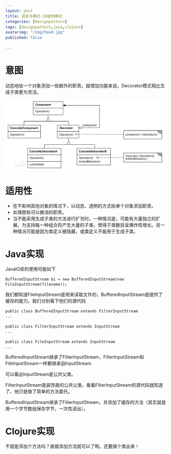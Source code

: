 ```yaml
---
layout: post
title: 语言与模式-10装饰模式
categories: [designpattern]
tags: [designpattern,java,clojure]
avatarimg: "/img/head.jpg"
published: false

---
```

# 意图

动态地给一个对象添加一些额外的职责。就增加功能来说，Decorator模式相比生成子类更为灵活。

![](/assets/designpattern/decorator.jpg)

# 适用性

- 在不影响其他对象的情况下，以动态、透明的方式给单个对象添加职责。
- 处理那些可以撤消的职责。
- 当不能采用生成子类的方法进行扩充时。一种情况是，可能有大量独立的扩展，为支持每一种组合将产生大量的子类，使得子类数目呈爆炸性增长。另一种情况可能是因为类定义被隐藏，或类定义不能用于生成子类。

# Java实现

JavaIO库的使用可能如下

``` {.java}
BufferedInputStream bi = new BufferedInputStream(new FileInputStream(filename));
```

我们都知道FileInputStream是用来读取文件的，BufferedInputStream是提供了缓存的能力。我们分别看下他们的源代码

``` {.java}
public class BufferedInputStream extends FilterInputStream
...

public class FilterInputStream extends InputStream
...

public class FileInputStream extends InputStream
...
```

BufferedInputStream继承了FilterInputStream，FilterInputStream和FileInputStream一样都继承自InputStream.

可以看出InputStream是公共父类。

FilterInputStream是装饰类的公共父类，看看FilterInputStream的源代码就知道了，他只是做了简单的方法委托。

BufferedInputStream继承了FilterInputStream，并添加了缓存的方法（其实就是用一个字节数组保存字节，一次性读出）。

<!-- more -->

# Clojure实现

不就是添加个方法吗？直接添加方法就可以了啊。还要搞个类出来！
